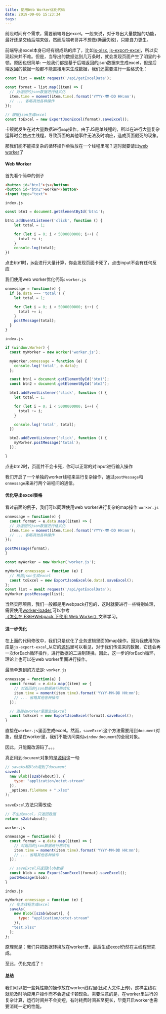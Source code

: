 ```yaml
---
title: 使用Web Worker优化代码
date: 2019-09-06 15:23:34
tags:
---
```

前段时间有个需求，需要前端导出excel。一般来说，对于导出大量数据的功能，最好还是交给后端来做，然而后端老哥并不想做(~~撕逼失败~~)，只能自力更生。

前端导出excel本身已经有很成熟的库了，比如[js-xlsx](https://github.com/SheetJS/js-xlsx), [js-export-excel](https://github.com/cuikangjie/js-export-excel)，所以实现起来并不难。但是，当导出的数据达到几万条时，就会发现页面产生了明显的卡顿。原因也很简单: 一般我们都是基于后端返回的json数据来生成excel，但是后端返回的数据一般都不能直接用来生成数据，我们还需要进行一些格式化：
```javascript
const list = await request('/api/getExcelData');

const format = list.map((item) => {
  // 对返回的json数据进行格式化
  item.time = moment(item.time).format('YYYY-MM-DD HH:mm');
  // ... 省略其他各种操作
});

// 根据json生成excel
const toExcel = new ExportJsonExcel(format).saveExcel();
```
卡顿就发生在对大量数据进行`map`操作。由于JS是单线程的，所以在进行大量复杂运算时会独占主线程，导致页面的其他事件无法及时响应，造成页面假死的现象。

那我们能不能把复杂的循环操作单独放在一个线程里呢？这时就要请出[web worker](https://developer.mozilla.org/zh-CN/docs/Web/API/Web_Workers_API/Using_web_workers)了

<!-- more -->

#### Web Worker
首先看个简单的例子
```html
<button id="btn1">js</button>
<button id="btn2">worker</button>
<input type="text">
```
`index.js`
```javascript
const btn1 = document.getElementById('btn1');

btn1.addEventListener('click', function () {
    let total = 1;

    for (let i = 0; i < 5000000000; i++) {
      total += i;
    }
    console.log(total);
})
```
点击btn1时，js会进行大量计算，你会发现页面卡死了，点击input不会有任何反应

我们使用web worker优化代码:
`worker.js`
```javascript
onmessage = function(e) {
  if (e.data === 'total') {
    let total = 1;

    for (let i = 0; i < 5000000000; i++) {
      total += i;
    }
    postMessage(total);
  }
}
```
`index.js`
```javascript
if (window.Worker) {
  const myWorker = new Worker('worker.js');

  myWorker.onmessage = function (e) {
    console.log('total', e.data);
  };

  const btn1 = document.getElementById('btn1');
  const btn2 = document.getElementById('btn2');

  btn1.addEventListener('click', function () {
    let total = 1;

    for (let i = 0; i < 5000000000; i++) {
      total += i;
    }

    console.log('total', total);
  })

  btn2.addEventListener('click', function () {
    myWorker.postMessage('total');
  });

}
```
点击btn2时，页面并不会卡死，你可以正常的对input进行输入操作

我们开启了一个单独的worker线程来进行复杂操作，通过`postMessage`和`onmessage`来进行两个进程间的通信。

#### 优化导出excel表格
看过前面的例子，我们可以同理使用web worker进行复杂的map操作
`worker.js`
```javascript
onmessage = function(e) {
  const format = e.data.map((item) => {
  // 对返回的json数据进行格式化
  item.time = moment(item.time).format('YYYY-MM-DD HH:mm');
  // ... 省略其他各种操作
});

postMessage(format);
}
```

```javascript
const myWorker = new Worker('worker.js');

myWorker.onmessage = function (e) {
  // 根据json生成excel
  const toExcel = new ExportJsonExcel(e.data).saveExcel();
};
const list = await request('/api/getExcelData');
myWorker.postMessage(list);
```
当然实际项目，我们一般都是用webpack打包的，这时就要进行一些特别处理，需要使用[worker-loader](https://github.com/webpack-contrib/worker-loader),可以参考[《怎么在 ES6+Webpack 下使用 Web Worker》](https://juejin.im/post/5acf348151882579ef4f5a77)文章学习。

#### 进一步优化
在上面的代码修改中，我们只是优化了业务逻辑里面的map操作。因为我使用的js库是`js-export-excel`,从它的[源码](https://github.com/cuikangjie/js-export-excel/blob/master/src/js-export-excel.js#L123)里可以看见，对于我们传进来的数据，它还会再一次forEach循环操作，进行数据的二进制转换。因此，这一步的forEach循环，理论上也可以在web worker里面进行操作。

最简单想到的方法是:
`worker.js`
```javascript
onmessage = function(e) {
  const format = e.data.map((item) => {
    // 对返回的json数据进行格式化
    item.time = moment(item.time).format('YYYY-MM-DD HH:mm');
    // ... 省略其他各种操作
  });

  // 直接在worker里面生成excel
  const toExcel = new ExportJsonExcel(format).saveExcel();
}
```
直接在`worker.js`里面生成excel。然而，`saveExcel`这个方法需要用到`document`对象，但是在worker里，我们不能访问类似`window` `document`的全局对象。

因此，只能魔改源码了。。。

真正用到`document`对象的是[源码](https://github.com/cuikangjie/js-export-excel/blob/master/src/js-export-excel.js#L151)这一句:
```javascript
// saveAs和Blob用到了document
saveAs(
  new Blob([s2ab(wbout)], {
    type: "application/octet-stream"
  }),
  _options.fileName + ".xlsx"
);
```

`saveExcel`方法只需改成:
```javascript
// 不生成excel，只返回数据
return s2ab(wbout);
```

`worker.js`
```javascript
onmessage = function(e) {
  const format = e.data.map((item) => {
    // 对返回的json数据进行格式化
    item.time = moment(item.time).format('YYYY-MM-DD HH:mm');
    // ... 省略其他各种操作
  });

  // saveExcel只返回blob数据
  const blob = new ExportJsonExcel(format).saveExcel();
  postMessage(blob);
}
```
`index.js`
```javascript
myWorker.onmessage = function (e) {
  // 在主线程生成excel
  saveAs(
    new Blob([s2ab(wbout)], {
      type: "application/octet-stream"
    }),
   "test.xlsx"
  );
};
```
原理就是：我们只把数据转换放在worker里，最后生成excel仍然在主线程里完成。

至此，优化完成了！

#### 总结
我们可以把一些耗性能的操作放在worker线程里(比如大文件上传)，这样主线程就能及时响应用户操作而不会造成卡顿现象。需要注意的是，在worker里进行的复杂计算，运行时间并不会变短，有时耗费时间甚至更长，毕竟开启worker也需要消耗一定的性能。